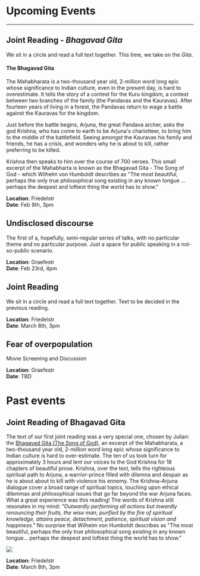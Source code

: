 # Upcoming Events
_____

## Joint Reading - _Bhagavad Gita_

We sit in a circle and read a full text together. This
time, we take on the _Gita_.

#### The Bhagavad Gita

The Mahabharata is a two-thousand year old, 2-million word long epic whose
significance to Indian culture, even in the present day, is hard to
overestimate.  It tells the story of a contest for the Kuru kingdom, a contest
between two branches of the family (the Pandavas and the Kauravas). After
fourteen years of living in a forest, the Pandavas return to wage a battle
against the Kauravas for the kingdom.

Just before the battle begins, Arjuna, the great Pandava archer, asks the god
Krishna, who has come to earth to be Arjuna's chariotteer, to bring him to the
middle of the battlefield. Seeing amongst the Kauravas his family and friends,
he has a crisis, and wonders why he is about to kill, rather preferring to be
killed.

Krishna then speaks to him over the course of 700 verses. This small excerpt of
the Mahabharta is known as the Bhagavad Gita - The Song of God -
which Wilhelm von Humboldt describes as  "The most beautiful, perhaps the only
true philosophical song existing in any known tongue ... perhaps the deepest
and loftiest thing the world has to show."

**Location**: Friedelstr<br/>
**Date**: Feb 9th, 3pm

## Undisclosed discourse

The first of a, hopefully, semi-regular series of talks, with no
particular theme and no particular purpose. Just a space for public
speaking in a not-so-public scenario.

**Location**: Graefestr<br/>
**Date**: Feb 23rd, 4pm

## Joint Reading

We sit in a circle and read a full text together. Text to be
decided in the previous reading.

**Location**: Friedelstr<br/>
**Date**: March 8th, 3pm

## Fear of overpopulation

Movie Screening and Discussion

**Location**: Graefestr<br/>
**Date**: TBD

# Past events 

## Joint Reading of Bhagavad Gita

The text of our first joint reading was a very special one, chosen by Julian: the [Bhagavad Gita (The Song of God)](https://fr.wikipedia.org/wiki/Bhagavad-Gita), an excerpt of the Mahabharata, a two-thousand year old, 2-million word long epic whose significance to Indian culture is hard to over-estimate. The ten of us took turn for approximately 3 hours and lent our voices to the God Krishna for 18 chapters of beautiful prose. Krishna, over the text, tells the righteous spiritual path to Arjuna, a warrior-prince filled with dilemna and despair as he is about about to kill with violence his ennemy. The Krishna–Arjuna dialogue cover a broad range of spiritual topics, touching upon ethical dilemmas and philosophical issues that go far beyond the war Arjuna faces. 
What a great experience was this reading! The words of Krishna still resonates in my mind: *"Outwardly performing all actions but inwardly renouncing their fruits, the wise man, purified by the fire of spiritual knowledge, attains peace, detachment, patience, spiritual vision and happiness."*
No surprise that Wilhelm von Humboldt describes as  "The most beautiful, perhaps the only true philosophical song existing in any known tongue... perhaps the deepest and loftiest thing the world has to show."  

![](/assets/img/gita_montage.png)

**Location**: Friedelstr<br/>
**Date**: March 8th, 3pm
